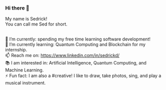 ### Hi there 👋

My name is Sedrick!
<br>You can call me Sed for short.

<br>🔭 I’m currently: spending my free time learning software development!
<br>📌 I’m currently learning: Quantum Computing and Blockchain for my internship.
<br>📫 Reach me on: https://www.linkedin.com/in/sedrickd/
<br>📚 I am interested in: Artificial Intelligence, Quantum Computing, and Machine Learning.
<br>⚡ Fun fact: I am also a #creative! I like to draw, take photos, sing, and play a musical instrument.

